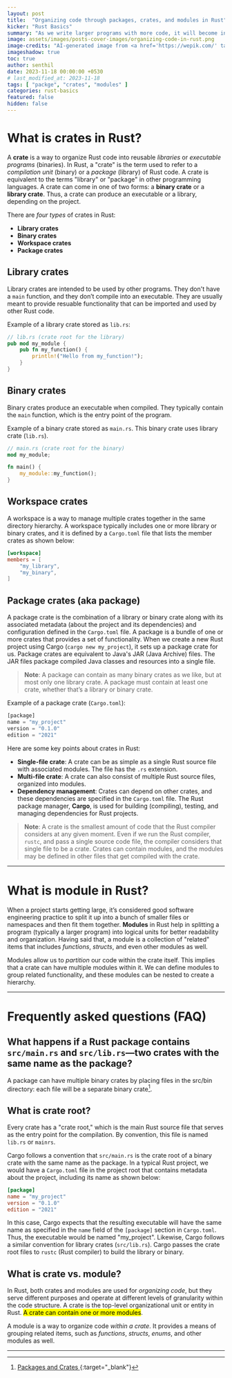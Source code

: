 ```yaml
---
layout: post
title:  "Organizing code through packages, crates, and modules in Rust"
kicker: "Rust Basics"
summary: "As we write larger programs with more code, it will become increasingly essential to organize our code. By grouping related functionality, we will make it easier to locate the code that implements a specific feature and to modify its functionality. As our project expands, it's high time to organize our code by splitting it into multiple packages, crates, and modules to have better readability and maintainability. We will look at what's in Rust that helps us organize the code."
image: assets/images/posts-cover-images/organizing-code-in-rust.png
image-credits: "AI-generated image from <a href='https://wepik.com/' target='_blank'>Wepik</a>, one of the engaging projects of its parent company, <a href='https://www.freepik.com/' target='_blank'>freepik</a>."
imageshadow: true
toc: true
author: senthil
date: 2023-11-18 00:00:00 +0530
# last_modified_at: 2023-11-18
tags: [ "packge", "crates", "modules" ]
categories: rust-basics
featured: false
hidden: false
---
```


# What is crates in Rust?

A **crate** is a way to organize Rust code into reusable _libraries_ or _executable programs_ (binaries). In Rust, a "crate" is the term used to refer to a _compilation unit_ (binary) or a _package_ (library) of Rust code. A crate is equivalent to the terms "library" or "package" in other programming languages. A crate can come in one of two forms: a **binary crate** or a **library crate**. Thus, a crate can produce an executable or a library, depending on the project.

There are _four types_ of crates in Rust:

- **Library crates**
- **Binary crates**
- **Workspace crates**
- **Package crates**

## Library crates

Library crates are intended to be used by other programs. They don't have a `main` function, and they don’t compile into an executable. They are usually meant to provide resuable functionality that can be imported and used by other Rust code.

Example of a library crate stored as `lib.rs`:

```rust
// lib.rs (crate root for the library)
pub mod my_module {
    pub fn my_function() {
        println!("Hello from my_function!");
    }
}
```

## Binary crates

Binary crates produce an executable when compiled. They typically contain the `main` function, which is the entry point of the program.

Example of a binary crate stored as `main.rs`. This binary crate uses library crate (`lib.rs`).

```rust
// main.rs (crate root for the binary)
mod my_module;

fn main() {
    my_module::my_function();
}
```

## Workspace crates

A workspace is a way to manage multiple crates together in the same directory hierarchy. A workspace typically includes one or more library or binary crates, and it is defined by a `Cargo.toml` file that lists the member crates as shown below:

```toml
[workspace]
members = [
    "my_library",
    "my_binary",
]
```

## Package crates (aka package)

A package crate is the combination of a library or binary crate along with its associated metadata (about the project and its dependencies) and configuration defined in the `Cargo.toml` file. A package is a bundle of one or more crates that provides a set of functionality. When we create a new Rust project using Cargo (`cargo new my_project`), it sets up a package crate for us. Package crates are equivalent to Java's JAR (Java Archive) files. The JAR files package compiled Java classes and resources into a single file.

> **Note**: A package can contain as many binary crates as we like, but at most only one library crate. A package must contain at least one crate, whether that’s a library or binary crate.

Example of a package crate (`Cargo.toml`):

```rust
[package]
name = "my_project"
version = "0.1.0"
edition = "2021"
```

Here are some key points about crates in Rust:

- **Single-file crate**: A crate can be as simple as a single Rust source file with associated modules. The file has the `.rs` extension.
- **Multi-file crate**: A crate can also consist of multiple Rust source files, organized into modules.
- **Dependency management**: Crates can depend on other crates, and these dependencies are specified in the `Cargo.toml` file. The Rust package manager, **Cargo**, is used for building (compiling), testing, and managing dependencies for Rust projects.

> **Note**: A crate is the smallest amount of code that the Rust compiler considers at any given moment. Even if we run the Rust compiler, `rustc`, and pass a single source code file, the compiler considers that single file to be a crate. Crates can contain modules, and the modules may be defined in other files that get compiled with the crate.

---

# What is module in Rust?

When a project starts getting large, it’s considered good software engineering practice to split it up into a bunch of smaller files or namespaces and then fit them together. **Modules** in Rust help in splitting a program (typically a larger program) into logical units for better readability and organization. Having said that, a module is a collection of "related" items that includes _functions_, _structs_, and even other modules as well.

Modules allow us to _partition_ our code within the crate itself. This implies that a crate can have multiple modules within it. We can define modules to group related functionality, and these modules can be nested to create a hierarchy.

---

# Frequently asked questions (FAQ)

## What happens if a Rust package contains `src/main.rs` and `src/lib.rs`—two crates with the same name as the package?

A package can have multiple binary crates by placing files in the src/bin directory: each file will be a separate binary crate[^1].

## What is crate root?

Every crate has a "crate root," which is the main Rust source file that serves as the entry point for the compilation. By convention, this file is named `lib.rs` or `mainrs`. 

Cargo follows a convention that `src/main.rs` is the crate root of a binary crate with the same name as the package. In a typical Rust project, we would have a `Cargo.toml` file in the project root that contains metadata about the project, including its name as shown below:

```toml
[package]
name = "my_project"
version = "0.1.0"
edition = "2021"
```

In this case, Cargo expects that the resulting executable will have the same name as specified in the `name` field of the `[package]` section in `Cargo.toml`. Thus, the executable would be named "my_project". Likewise, Cargo follows a similar convention for library crates (`src/lib.rs`). Cargo passes the crate root files to `rustc` (Rust compiler) to build the library or binary.

## What is crate vs. module?

In Rust, both crates and modules are used for _organizing code_, but they serve different purposes and operate at different levels of granularity within the code structure. A crate is the top-level organizational unit or entity in Rust. <mark>A crate can contain one or more modules</mark>.

A module is a way to organize code _within a crate_. It provides a means of grouping related items, such as _functions_, _structs_, _enums_, and other modules as well.

---

[^1]: [Packages and Crates <i class="fa-solid fa-arrow-up-right-from-square"></i>](https://doc.rust-lang.org/book/ch07-01-packages-and-crates.html#packages-and-crates){:target="_blank"}